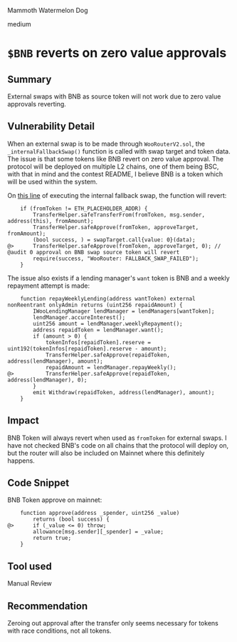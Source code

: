 Mammoth Watermelon Dog

medium

# `$BNB` reverts on zero value approvals

## Summary
External swaps with BNB as source token will not work due to zero value approvals reverting.
## Vulnerability Detail
When an external swap is to be made through `WooRouterV2.sol`, the `_internalFallbackSwap()` function is called with swap target and token data. The issue is that some tokens like BNB revert on zero value approval. The protocol will be deployed on multiple L2 chains, one of them being BSC, with that in mind and the contest README, I believe BNB is a token which will be used within the system.

On [this line](https://github.com/sherlock-audit/2024-03-woofi-swap/blob/65185691c91541e33f84b77d4c6290182f137092/WooPoolV2/contracts/WooRouterV2.sol#L252) of executing the internal fallback swap, the function will revert:

```solidity
    if (fromToken != ETH_PLACEHOLDER_ADDR) {
        TransferHelper.safeTransferFrom(fromToken, msg.sender, address(this), fromAmount);
        TransferHelper.safeApprove(fromToken, approveTarget, fromAmount);
        (bool success, ) = swapTarget.call{value: 0}(data);
@>      TransferHelper.safeApprove(fromToken, approveTarget, 0); // @audit 0 approval on BNB swap source token will revert
        require(success, "WooRouter: FALLBACK_SWAP_FAILED");
    }
```

The issue also exists if a lending manager's `want` token is BNB and a weekly repayment attempt is made:

```solidity
    function repayWeeklyLending(address wantToken) external nonReentrant onlyAdmin returns (uint256 repaidAmount) {
        IWooLendingManager lendManager = lendManagers[wantToken];
        lendManager.accureInterest();
        uint256 amount = lendManager.weeklyRepayment();
        address repaidToken = lendManager.want();
        if (amount > 0) {
            tokenInfos[repaidToken].reserve = uint192(tokenInfos[repaidToken].reserve - amount);
            TransferHelper.safeApprove(repaidToken, address(lendManager), amount);
            repaidAmount = lendManager.repayWeekly();
@>          TransferHelper.safeApprove(repaidToken, address(lendManager), 0);
        }
        emit Withdraw(repaidToken, address(lendManager), amount);
    }
```
## Impact
BNB Token will always revert when  used as `fromToken` for external swaps. I have not checked BNB's code on all chains that the protocol will deploy on, but the router will also be included on Mainnet where this definitely happens.
## Code Snippet
BNB Token approve on mainnet:

```solidity
    function approve(address _spender, uint256 _value)
        returns (bool success) {
@>		if (_value <= 0) throw; 
        allowance[msg.sender][_spender] = _value;
        return true;
    }
```
## Tool used
Manual Review
## Recommendation
Zeroing out approval after the transfer only seems necessary for tokens with race conditions, not all tokens.